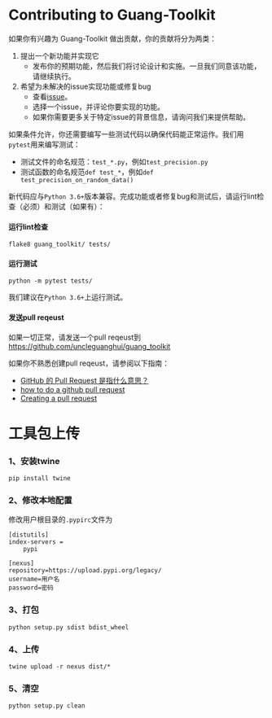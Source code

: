 # Contributing to Guang-Toolkit

如果你有兴趣为 Guang-Toolkit 做出贡献，你的贡献将分为两类：

1. 提出一个新功能并实现它
    - 发布你的预期功能，然后我们将讨论设计和实施。一旦我们同意该功能，请继续执行。
2. 希望为未解决的issue实现功能或修复bug
    - 查看[issue](https://github.com/uncleguanghui/guang_toolkit/issues)。
    - 选择一个issue，并评论你要实现的功能。
    - 如果你需要更多关于特定issue的背景信息，请询问我们来提供帮助。

如果条件允许，你还需要编写一些测试代码以确保代码能正常运作。我们用`pytest`用来编写测试：
  - 测试文件的命名规范：`test_*.py`，例如`test_precision.py`
  - 测试函数的命名规范`def test_*`，例如`def test_precision_on_random_data()`

新代码应与`Python 3.6+`版本兼容。完成功能或者修复bug和测试后，请运行lint检查（必须）和测试（如果有）：

#### 运行lint检查

```
flake8 guang_toolkit/ tests/
```

#### 运行测试

```
python -m pytest tests/
```

我们建议在`Python 3.6+`上运行测试。

#### 发送pull reqeust

如果一切正常，请发送一个pull reqeust到 https://github.com/uncleguanghui/guang_toolkit

如果你不熟悉创建pull reqeust，请参阅以下指南：

* [GitHub 的 Pull Request 是指什么意思？](https://www.zhihu.com/question/21682976)
* [how to do a github pull request](http://stackoverflow.com/questions/14680711/how-to-do-a-github-pull-request)
* [Creating a pull request](https://help.github.com/articles/creating-a-pull-request)


#  工具包上传

### 1、安装twine
 
```
pip install twine
```

### 2、修改本地配置

修改用户根目录的`.pypirc`文件为

```
[distutils]
index-servers =
    pypi

[nexus]
repository=https://upload.pypi.org/legacy/
username=用户名
password=密码
```

### 3、打包


```
python setup.py sdist bdist_wheel

```

### 4、上传

```
twine upload -r nexus dist/*   
```

### 5、清空

```
python setup.py clean   
```
